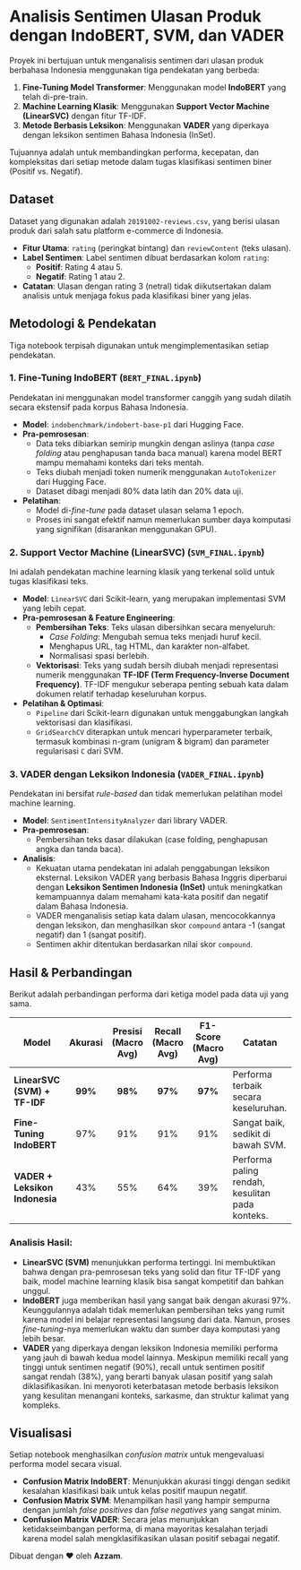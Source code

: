 # Analisis Sentimen Ulasan Produk dengan IndoBERT, SVM, dan VADER

Proyek ini bertujuan untuk menganalisis sentimen dari ulasan produk berbahasa Indonesia menggunakan tiga pendekatan yang berbeda:
1.  **Fine-Tuning Model Transformer**: Menggunakan model **IndoBERT** yang telah di-pre-train.
2.  **Machine Learning Klasik**: Menggunakan **Support Vector Machine (LinearSVC)** dengan fitur TF-IDF.
3.  **Metode Berbasis Leksikon**: Menggunakan **VADER** yang diperkaya dengan leksikon sentimen Bahasa Indonesia (InSet).

Tujuannya adalah untuk membandingkan performa, kecepatan, dan kompleksitas dari setiap metode dalam tugas klasifikasi sentimen biner (Positif vs. Negatif).

## Dataset

Dataset yang digunakan adalah `20191002-reviews.csv`, yang berisi ulasan produk dari salah satu platform e-commerce di Indonesia.

-   **Fitur Utama**: `rating` (peringkat bintang) dan `reviewContent` (teks ulasan).
-   **Label Sentimen**: Label sentimen dibuat berdasarkan kolom `rating`:
    -   **Positif**: Rating 4 atau 5.
    -   **Negatif**: Rating 1 atau 2.
-   **Catatan**: Ulasan dengan rating 3 (netral) tidak diikutsertakan dalam analisis untuk menjaga fokus pada klasifikasi biner yang jelas.

## Metodologi & Pendekatan

Tiga notebook terpisah digunakan untuk mengimplementasikan setiap pendekatan.

### 1. Fine-Tuning IndoBERT (`BERT_FINAL.ipynb`)

Pendekatan ini menggunakan model transformer canggih yang sudah dilatih secara ekstensif pada korpus Bahasa Indonesia.

-   **Model**: `indobenchmark/indobert-base-p1` dari Hugging Face.
-   **Pra-pemrosesan**:
    -   Data teks dibiarkan semirip mungkin dengan aslinya (tanpa *case folding* atau penghapusan tanda baca manual) karena model BERT mampu memahami konteks dari teks mentah.
    -   Teks diubah menjadi token numerik menggunakan `AutoTokenizer` dari Hugging Face.
    -   Dataset dibagi menjadi 80% data latih dan 20% data uji.
-   **Pelatihan**:
    -   Model di-*fine-tune* pada dataset ulasan selama 1 epoch.
    -   Proses ini sangat efektif namun memerlukan sumber daya komputasi yang signifikan (disarankan menggunakan GPU).

### 2. Support Vector Machine (LinearSVC) (`SVM_FINAL.ipynb`)

Ini adalah pendekatan machine learning klasik yang terkenal solid untuk tugas klasifikasi teks.

-   **Model**: `LinearSVC` dari Scikit-learn, yang merupakan implementasi SVM yang lebih cepat.
-   **Pra-pemrosesan & Feature Engineering**:
    -   **Pembersihan Teks**: Teks ulasan dibersihkan secara menyeluruh:
        -   *Case Folding*: Mengubah semua teks menjadi huruf kecil.
        -   Menghapus URL, tag HTML, dan karakter non-alfabet.
        -   Normalisasi spasi berlebih.
    -   **Vektorisasi**: Teks yang sudah bersih diubah menjadi representasi numerik menggunakan **TF-IDF (Term Frequency-Inverse Document Frequency)**. TF-IDF mengukur seberapa penting sebuah kata dalam dokumen relatif terhadap keseluruhan korpus.
-   **Pelatihan & Optimasi**:
    -   `Pipeline` dari Scikit-learn digunakan untuk menggabungkan langkah vektorisasi dan klasifikasi.
    -   `GridSearchCV` diterapkan untuk mencari hyperparameter terbaik, termasuk kombinasi n-gram (unigram & bigram) dan parameter regularisasi `C` dari SVM.

### 3. VADER dengan Leksikon Indonesia (`VADER_FINAL.ipynb`)

Pendekatan ini bersifat *rule-based* dan tidak memerlukan pelatihan model machine learning.

-   **Model**: `SentimentIntensityAnalyzer` dari library VADER.
-   **Pra-pemrosesan**:
    -   Pembersihan teks dasar dilakukan (case folding, penghapusan angka dan tanda baca).
-   **Analisis**:
    -   Kekuatan utama pendekatan ini adalah penggabungan leksikon eksternal. Leksikon VADER yang berbasis Bahasa Inggris diperbarui dengan **Leksikon Sentimen Indonesia (InSet)** untuk meningkatkan kemampuannya dalam memahami kata-kata positif dan negatif dalam Bahasa Indonesia.
    -   VADER menganalisis setiap kata dalam ulasan, mencocokkannya dengan leksikon, dan menghasilkan skor `compound` antara -1 (sangat negatif) dan 1 (sangat positif).
    -   Sentimen akhir ditentukan berdasarkan nilai skor `compound`.

## Hasil & Perbandingan

Berikut adalah perbandingan performa dari ketiga model pada data uji yang sama.

| Model                               | Akurasi | Presisi (Macro Avg) | Recall (Macro Avg) | F1-Score (Macro Avg) | Catatan                                        |
| ----------------------------------- | :-----: | :-----------------: | :----------------: | :------------------: | ---------------------------------------------- |
| **LinearSVC (SVM) + TF-IDF** | **99%** |      **98%**     |     **97%**      |      **97%**       | Performa terbaik secara keseluruhan.           |
| **Fine-Tuning IndoBERT** |  97%    |         91%         |        91%         |         91%        | Sangat baik, sedikit di bawah SVM.             |
| **VADER + Leksikon Indonesia** |  43%    |         55%         |        64%         |         39%        | Performa paling rendah, kesulitan pada konteks.|

### Analisis Hasil:

-   **LinearSVC (SVM)** menunjukkan performa tertinggi. Ini membuktikan bahwa dengan pra-pemrosesan teks yang solid dan fitur TF-IDF yang baik, model machine learning klasik bisa sangat kompetitif dan bahkan unggul.
-   **IndoBERT** juga memberikan hasil yang sangat baik dengan akurasi 97%. Keunggulannya adalah tidak memerlukan pembersihan teks yang rumit karena model ini belajar representasi langsung dari data. Namun, proses *fine-tuning*-nya memerlukan waktu dan sumber daya komputasi yang lebih besar.
-   **VADER** yang diperkaya dengan leksikon Indonesia memiliki performa yang jauh di bawah kedua model lainnya. Meskipun memiliki recall yang tinggi untuk sentimen negatif (90%), recall untuk sentimen positif sangat rendah (38%), yang berarti banyak ulasan positif yang salah diklasifikasikan. Ini menyoroti keterbatasan metode berbasis leksikon yang kesulitan menangani konteks, sarkasme, dan struktur kalimat yang kompleks.

## Visualisasi

Setiap notebook menghasilkan *confusion matrix* untuk mengevaluasi performa model secara visual.

-   **Confusion Matrix IndoBERT**: Menunjukkan akurasi tinggi dengan sedikit kesalahan klasifikasi baik untuk kelas positif maupun negatif.
-   **Confusion Matrix SVM**: Menampilkan hasil yang hampir sempurna dengan jumlah *false positives* dan *false negatives* yang sangat minim.
-   **Confusion Matrix VADER**: Secara jelas menunjukkan ketidakseimbangan performa, di mana mayoritas kesalahan terjadi karena model salah mengklasifikasikan ulasan positif sebagai negatif.

Dibuat dengan ❤️ oleh **Azzam**.
